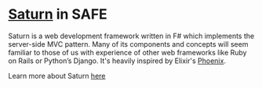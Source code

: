 # [Saturn](https://saturnframework.github.io/docs/) in SAFE
Saturn is a web development framework written in F# which implements the server-side MVC pattern. Many of its components and concepts will seem familiar to those of us with experience of other web frameworks like Ruby on Rails or Python’s Django. It's heavily inspired by Elixir's [Phoenix](http://phoenixframework.org/).

Learn more about Saturn [here](https://saturnframework.github.io/docs/)

#